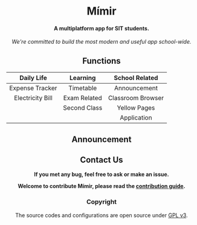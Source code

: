 <div align="center">

# Mímir

#### A multiplatform app for SIT students.

*We're committed to build the most modern and useful app school-wide.*

## Functions

|    Daily Life    |   Learning   |  School Related   |
|:----------------:|:------------:|:-----------------:|
| Expense Tracker  |  Timetable   |   Announcement    |
| Electricity Bill | Exam Related | Classroom Browser |
|                  | Second Class |   Yellow Pages    |
|                  |              |    Application    |

## Announcement

## Contact Us

**If you met any bug, feel free to ask or make an issue.**

**Welcome to contribute Mímir, please read the [contribution guide](specifications/CONTRIBUTION_GUIDE.md).**

### Copyright

The source codes and configurations are open source under [GPL v3](LICENSE).
</div>
